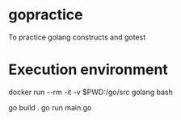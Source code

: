 # gopractice
To practice golang constructs and gotest

# Execution environment
docker run --rm -it -v $PWD:/go/src golang bash

go build .
go run main.go

